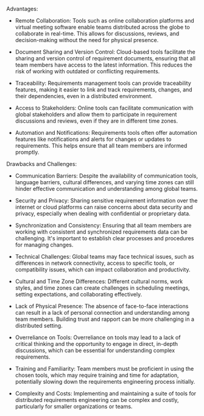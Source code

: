 Advantages:

- Remote Collaboration: Tools such as online collaboration platforms and virtual meeting software enable teams distributed across the globe to collaborate in real-time. This allows for discussions, reviews, and decision-making without the need for physical presence.

- Document Sharing and Version Control: Cloud-based tools facilitate the sharing and version control of requirement documents, ensuring that all team members have access to the latest information. This reduces the risk of working with outdated or conflicting requirements.

- Traceability: Requirements management tools can provide traceability features, making it easier to link and track requirements, changes, and their dependencies, even in a distributed environment.

- Access to Stakeholders: Online tools can facilitate communication with global stakeholders and allow them to participate in requirement discussions and reviews, even if they are in different time zones.

- Automation and Notifications: Requirements tools often offer automation features like notifications and alerts for changes or updates to requirements. This helps ensure that all team members are informed promptly.

Drawbacks and Challenges:

- Communication Barriers: Despite the availability of communication tools, language barriers, cultural differences, and varying time zones can still hinder effective communication and understanding among global teams.

- Security and Privacy: Sharing sensitive requirement information over the internet or cloud platforms can raise concerns about data security and privacy, especially when dealing with confidential or proprietary data.

- Synchronization and Consistency: Ensuring that all team members are working with consistent and synchronized requirements data can be challenging. It's important to establish clear processes and procedures for managing changes.

- Technical Challenges: Global teams may face technical issues, such as differences in network connectivity, access to specific tools, or compatibility issues, which can impact collaboration and productivity.

- Cultural and Time Zone Differences: Different cultural norms, work styles, and time zones can create challenges in scheduling meetings, setting expectations, and collaborating effectively.

- Lack of Physical Presence: The absence of face-to-face interactions can result in a lack of personal connection and understanding among team members. Building trust and rapport can be more challenging in a distributed setting.

- Overreliance on Tools: Overreliance on tools may lead to a lack of critical thinking and the opportunity to engage in direct, in-depth discussions, which can be essential for understanding complex requirements.

- Training and Familiarity: Team members must be proficient in using the chosen tools, which may require training and time for adaptation, potentially slowing down the requirements engineering process initially.

- Complexity and Costs: Implementing and maintaining a suite of tools for distributed requirements engineering can be complex and costly, particularly for smaller organizations or teams.